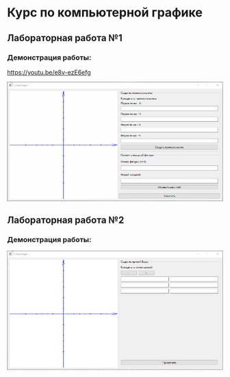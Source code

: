 # Курс по компьютерной графике
 
## Лабораторная работа №1

### Демонстрация работы:
https://youtu.be/e8v-ezE6efg

![Game](https://github.com/KiShiVi/ComputerGraphics/blob/main/Media/CompGraph1.gif)

## Лабораторная работа №2

### Демонстрация работы:
![Game](https://github.com/KiShiVi/ComputerGraphics/blob/main/Media/CompGraph2.gif)
